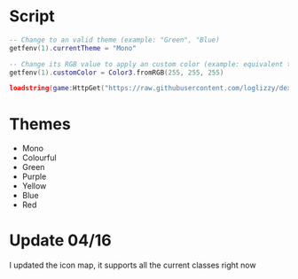 # Script
```lua
-- Change to an valid theme (example: "Green", "Blue)
getfenv(1).currentTheme = "Mono"

-- Change its RGB value to apply an custom color (example: equivalent to red in RGB: 255, 0, 0)
getfenv(1).customColor = Color3.fromRGB(255, 255, 255)

loadstring(game:HttpGet("https://raw.githubusercontent.com/loglizzy/dex-custom-icons/main/main.lua"))()
```

# Themes
* Mono
* Colourful
* Green
* Purple
* Yellow
* Blue
* Red

# Update 04/16
I updated the icon map, it supports all the current classes right now
